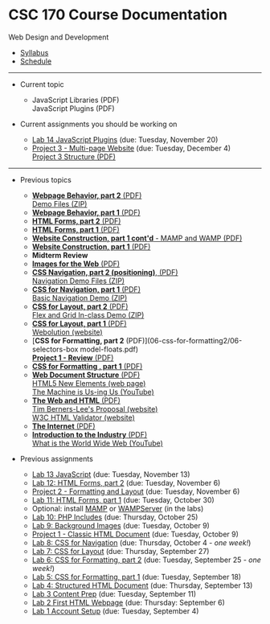 # CSC 170 Course Documentation
Web Design and Development

- [Syllabus](syllabus.md)
- [Schedule](schedule.md) 

<hr>

- Current topic

  - JavaScript Libraries (PDF)<br>JavaScript Plugins (PDF)
- Current assignments you should be working on

  - [Lab 14 JavaScript Plugins](lab14-javascript-plugins/instructions.md) (due: Tuesday, November 20)
  - [Project 3 - Multi-page Website](project03-multipage-website/instructions.md) (due: Tuesday, December 4)<br>[Project 3 Structure (PDF)](19-web-behavior2/19a-project3-structure.pdf)


<hr>

- Previous topics

  - [**Webpage Behavior, part 2** (PDF)](19-web-behavior2/19-document-object-model.pdf)<br>[Demo Files (ZIP)](19-web-behavior2/demo_toggle.zip)
  - [**Webpage Behavior, part 1** (PDF)](18-web-behavior1/18-webpage-behavior.pdf)
  - [**HTML Forms, part 2** (PDF)](17-html-forms2/17-html-forms2.pdf)
  - [**HTML Forms, part 1** (PDF)](16-html-forms1/16-html-forms1.pdf)
  - [**Website Construction, part 1 cont'd** - MAMP and WAMP (PDF)](15-website-construction1a/15-mamp-and-wamp.pdf)
  - [**Website Construction, part 1** (PDF)](14-website-construction1/14-website-construction.pdf)
  - **Midterm Review**
  - [**Images for the Web** (PDF)](11-images-for-the-web/11-images-for-the-web.pdf)
  - [**CSS Navigation, part 2 (positioning)**, (PDF)](10-css-for-navigation2/10-css-positioning.pdf)<br>[Navigation Demo Files (ZIP)](10-css-for-navigation2/nav-demos.zip)
  - [**CSS for Navigation, part 1** (PDF)](09-css-for-navigation1/09-css-for-navigation1.pdf)<br>[Basic Navigation Demo (ZIP)](09-css-for-navigation1/demo_basic-navigation.zip)
  - [**CSS for Layout, part 2** (PDF)](08-css-for-layout2/08-css-for-layout2.pdf)<br>[Flex and Grid In-class Demo (ZIP)](08-css-for-layout2/flex-grid_demo.zip)
  - [**CSS for Layout, part 1** (PDF)](07-css-for-layout1/07-css-for-layout1.pdf)<br>[Webolution (website)](http://fabianburghardt.de/webolution/)
  - [**CSS for Formatting, part 2** (PDF)](06-css-for-formatting2/06-selectors-box model-floats.pdf)<br> [**Project 1 - Review** (PDF)](06-css-for-formatting2/06a-project1-review.pdf)
  - [**CSS for Formatting , part 1** (PDF)](05-css-for-formatting1/05-css-for-formatting1.pdf)
  - [**Web Document Structure** (PDF)](04-web-document-structure/04-web-document-structure.pdf)<br>[HTML5 New Elements (web page)](https://www.w3schools.com/html/html5_new_elements.asp)<br>[The Machine is Us-ing Us (YouTube)](https://www.youtube.com/watch?v=NLlGopyXT_g&feature=youtu.be)
  - [**The Web and HTML** (PDF)](03-web-and-html/03-web-and-html.pdf)<br>[Tim Berners-Lee's Proposal (website)](http://info.cern.ch/Proposal.html)<br>[W3C HTML Validator (website)](https://validator.w3.org/)
  - [**The Internet** (PDF)](02-internet/02-internet.pdf)
  - [**Introduction to the Industry** (PDF)](01-introduction-to-the-industry/01-introduction-to-the-industry.pdf)<br>[What is the World Wide Web (YouTube)](https://www.youtube.com/watch?v=J8hzJxb0rpc)
- Previous assignments

  - [Lab 13 JavaScript](lab13-javascript-basics/instructions) (due: Tuesday, November 13)
  - [Lab 12: HTML Forms, part 2](lab12-html-forms2/instructions.md) (due: Tuesday, November 6)
  - [Project 2 - Formatting and Layout](project02-formatting-and-layout/instructions.md) (due: Tuesday, November 6)
  - [Lab 11: HTML Forms, part 1](lab11-html-forms1/instructions.md) (due: Tuesday, October 30)
  - Optional: install [MAMP](https://www.mamp.info/en/) or [WAMPServer](http://www.wampserver.com/en/) (in the labs)
  - [Lab 10: PHP Includes](lab10-php-includes/instructions.md) (due: Thursday, October 25)
  - [Lab 9: Background Images](lab09-background-images/instructions.md) (due: Tuesday, October 9)
  - [Project 1 - Classic HTML Document](project01-classic-html-document/instructions.md) (due: Tuesday, October 9)
  - [Lab 8: CSS for Navigation](lab08-css-for-navigation/instructions.md) (due: Thursday, October 4 - *one week!*)
  - [Lab 7: CSS for Layout](lab07-css-for-layout/instructions.md) (due: Thursday, September 27)
  - [Lab 6: CSS for Formatting, part 2](lab06-css-for-formatting2/instructions.md) (due: Tuesday, September 25 - *one week!*)
  - [Lab 5: CSS for Formatting, part 1](lab05-css-for-formatting1/instructions.md) (due: Tuesday, September 18)
  - [Lab 4: Structured HTML Document](lab04-structured-html-document/instructions.md) (due: Thursday, September 13)
  - [Lab 3 Content Prep](lab03-content-prep/instructions.md) (due: Tuesday, September 11)
  - [Lab 2 First HTML Webpage](lab02-first-html-webpage/instructions.md) (due: Thursday: September 6)
  - [Lab 1 Account Setup](lab01-account-setup/instructions.md) (due: Tuesday, September 4)


